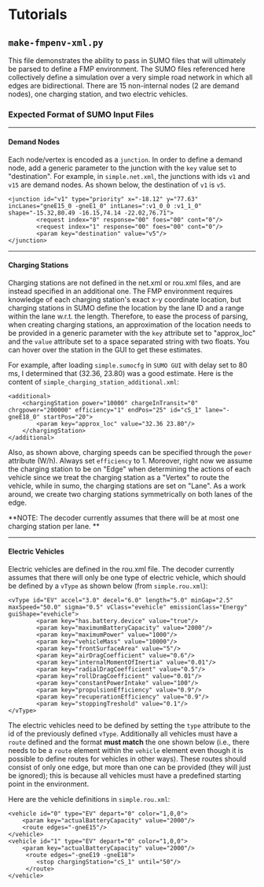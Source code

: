 # Tutorials


## `make-fmpenv-xml.py`

This file demonstrates the ability to pass in SUMO files that will ultimately be parsed to define a FMP environment. The SUMO files referenced here collectively define a simulation over a very simple road network in which all edges are bidirectional. There are 15 non-internal nodes (2 are demand nodes), one charging station, and two electric vehicles.

### Expected Format of SUMO Input Files
***
#### Demand Nodes

Each node/vertex is encoded as a `junction`. In order to define a demand node, add a generic parameter to the junction with the `key` value set to "destination". For example, in `simple.net.xml`, the junctions with ids `v1` and `v15` are demand nodes. As shown below, the destination of `v1` is `v5`.
```
<junction id="v1" type="priority" x="-18.12" y="77.63" incLanes="gneE15_0 -gneE1_0" intLanes=":v1_0_0 :v1_1_0" shape="-15.32,80.49 -16.15,74.14 -22.02,76.71">
        <request index="0" response="00" foes="00" cont="0"/>
        <request index="1" response="00" foes="00" cont="0"/>
        <param key="destination" value="v5"/>
</junction>
```
***
#### Charging Stations

Charging stations are not defined in the net.xml or rou.xml files, and are instead specified in an additional one. The FMP environment requires knowledge of each charging station's exact x-y coordinate location, but charging stations in SUMO define the location by the lane ID and a range within the lane w.r.t. the length. Therefore, to ease the process of parsing, when creating charging stations, an approximation of the location needs to be provided in a generic parameter with the `key` attribute set to "approx_loc" and the `value` attribute set to a space separated string with two floats. You can hover over the station in the GUI to get these estimates. 

For example, after loading `simple.sumocfg` in `SUMO GUI` with delay set to 80 ms, I determined that (32.36, 23.80) was a good estimate. Here is the content of `simple_charging_station_additional.xml`:

```
<additional>
    <chargingStation power="10000" chargeInTransit="0" chrgpower="200000" efficiency="1" endPos="25" id="cS_1" lane="-gneE18_0" startPos="20">
        <param key="approx_loc" value="32.36 23.80"/>
    </chargingStation>
</additional>
```
Also, as shown above, charging speeds can be specified through the `power` attribute (W/h). Always set `efficiency` to 1. 
Moreover, right now we assume the charging station to be on "Edge" when determining the actions of each vehicle since we treat the charging station as a "Vertex" to route the vehicle, while in sumo, the charging stations are set on "Lane". As a work around, we create two charging stations symmetrically on both lanes of the edge.

**NOTE: The decoder currently assumes that there will be at most one charging station per lane. **
***
#### Electric Vehicles

Electric vehicles are defined in the rou.xml file. The decoder currently assumes that there will only be one type of electric vehicle, which should be defined by a `vType` as shown below (from `simple.rou.xml`):

```
<vType id="EV" accel="3.0" decel="6.0" length="5.0" minGap="2.5" maxSpeed="50.0" sigma="0.5" vClass="evehicle" emissionClass="Energy" guiShape="evehicle">
        <param key="has.battery.device" value="true"/>
        <param key="maximumBatteryCapacity" value="2000"/>
        <param key="maximumPower" value="1000"/>
        <param key="vehicleMass" value="10000"/>
        <param key="frontSurfaceArea" value="5"/>
        <param key="airDragCoefficient" value="0.6"/>
        <param key="internalMomentOfInertia" value="0.01"/>
        <param key="radialDragCoefficient" value="0.5"/>
        <param key="rollDragCoefficient" value="0.01"/>
        <param key="constantPowerIntake" value="100"/>
        <param key="propulsionEfficiency" value="0.9"/>
        <param key="recuperationEfficiency" value="0.9"/>
        <param key="stoppingTreshold" value="0.1"/>
</vType>
```
The electric vehicles need to be defined by setting the `type` attribute to the id of the previously defined `vType`. Additionally all vehicles must have a `route` defined and the format **must match** the one shown below (i.e., there needs to be a `route` element within the `vehicle` element even though it is possible to define routes for vehicles in other ways). These routes should consist of only one edge, but more than one can be provided (they will just be ignored); this is because all vehicles must have a predefined starting point in the environment. 

Here are the vehicle definitions in `simple.rou.xml`:

```
<vehicle id="0" type="EV" depart="0" color="1,0,0">
    <param key="actualBatteryCapacity" value="2000"/>
    <route edges="-gneE15"/>
</vehicle>
<vehicle id="1" type="EV" depart="0" color="1,0,0">
    <param key="actualBatteryCapacity" value="2000"/>
     <route edges="-gneE19 -gneE18">
        <stop chargingStation="cS_1" until="50"/>
     </route>
</vehicle>
```


   